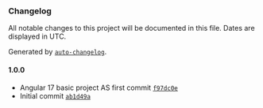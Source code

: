 ### Changelog

All notable changes to this project will be documented in this file. Dates are displayed in UTC.

Generated by [`auto-changelog`](https://github.com/CookPete/auto-changelog).

#### 1.0.0

- Angular 17 basic project AS first commit [`f97dc0e`](https://github.com/migmogcam/contentraker-front-end/commit/f97dc0e9cc761aec53798e78f21d8acb2658bd5d)
- Initial commit [`ab1d49a`](https://github.com/migmogcam/contentraker-front-end/commit/ab1d49afc04f996a4de3c8d198d4cfb3d1d641a7)

